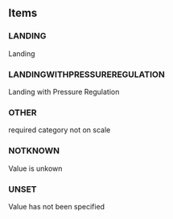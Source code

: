 

<!-- end of short definition -->
## Items

### LANDING
Landing

### LANDINGWITHPRESSUREREGULATION
Landing with Pressure Regulation

### OTHER
required category not on scale

### NOTKNOWN
Value is unkown

### UNSET
Value has not been specified
